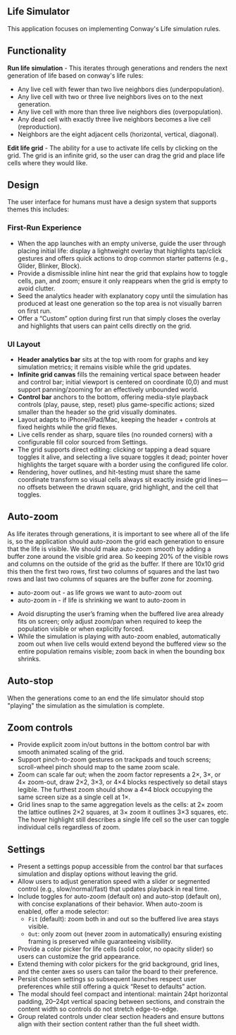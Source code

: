 ## Life Simulator

This application focuses on implementing Conway's Life simulation rules.

## Functionality

**Run life simulation** - This iterates through generations and renders the next generation of life based on conway's life rules:

- Any live cell with fewer than two live neighbors dies (underpopulation).
- Any live cell with two or three live neighbors lives on to the next generation.
- Any live cell with more than three live neighbors dies (overpopulation).
- Any dead cell with exactly three live neighbors becomes a live cell (reproduction).
- Neighbors are the eight adjacent cells (horizontal, vertical, diagonal).

**Edit life grid** - The ability for a use to activate life cells by clicking on the grid. The grid is an infinite grid, so the user can drag the grid and place life cells where they would like.

## Design
The user interface for humans must have a design system that supports themes this includes:

### First-Run Experience
- When the app launches with an empty universe, guide the user through placing initial life: display a lightweight overlay that highlights tap/click gestures and offers quick actions to drop common starter patterns (e.g., Glider, Blinker, Block).
- Provide a dismissible inline hint near the grid that explains how to toggle cells, pan, and zoom; ensure it only reappears when the grid is empty to avoid clutter.
- Seed the analytics header with explanatory copy until the simulation has produced at least one generation so the top area is not visually barren on first run.
- Offer a “Custom” option during first run that simply closes the overlay and highlights that users can paint cells directly on the grid.

### UI Layout
- **Header analytics bar** sits at the top with room for graphs and key simulation metrics; it remains visible while the grid updates.
- **Infinite grid canvas** fills the remaining vertical space between header and control bar; initial viewport is centered on coordinate (0,0) and must support panning/zooming for an effectively unbounded world.
- **Control bar** anchors to the bottom, offering media-style playback controls (play, pause, step, reset) plus game-specific actions; sized smaller than the header so the grid visually dominates.
- Layout adapts to iPhone/iPad/Mac, keeping the header + controls at fixed heights while the grid flexes.
- Live cells render as sharp, square tiles (no rounded corners) with a configurable fill color sourced from Settings.
- The grid supports direct editing: clicking or tapping a dead square toggles it alive, and selecting a live square toggles it dead; pointer hover highlights the target square with a border using the configured life color.
- Rendering, hover outlines, and hit-testing must share the same coordinate transform so visual cells always sit exactly inside grid lines—no offsets between the drawn square, grid highlight, and the cell that toggles.

## Auto-zoom
As life iterates through generations, it is important to see where all of the life is, so the application should auto-zoom the grid each generation to ensure that the life is visible. We should make auto-zoom smooth by adding a buffer zone around the visible grid area. So keeping 20% of the visible rows and columns on the outside of the grid as the buffer. If there are 10x10 grid this then the first two rows, first two columns of squares and the last two rows and last two columns of squares are the buffer zone for zooming.
* auto-zoom out - as life grows we want to auto-zoom out
* auto-zoom in - if life is shrinking we want to auto-zoom in
- Avoid disrupting the user’s framing when the buffered live area already fits on screen; only adjust zoom/pan when required to keep the population visible or when explicitly forced.
- While the simulation is playing with auto-zoom enabled, automatically zoom out when live cells would extend beyond the buffered view so the entire population remains visible; zoom back in when the bounding box shrinks.

## Auto-stop
When the generations come to an end the life simulator should stop "playing" the simulation as the simulation is complete.

## Zoom controls
- Provide explicit zoom in/out buttons in the bottom control bar with smooth animated scaling of the grid.
- Support pinch-to-zoom gestures on trackpads and touch screens; scroll-wheel pinch should map to the same zoom scale.
- Zoom can scale far out; when the zoom factor represents a 2×, 3×, or 4× zoom-out, draw 2×2, 3×3, or 4×4 blocks respectively so detail stays legible. The furthest zoom should show a 4×4 block occupying the same screen size as a single cell at 1×.
- Grid lines snap to the same aggregation levels as the cells: at 2× zoom the lattice outlines 2×2 squares, at 3× zoom it outlines 3×3 squares, etc. The hover highlight still describes a single life cell so the user can toggle individual cells regardless of zoom.

## Settings
- Present a settings popup accessible from the control bar that surfaces simulation and display options without leaving the grid.
- Allow users to adjust generation speed with a slider or segmented control (e.g., slow/normal/fast) that updates playback in real time.
- Include toggles for auto-zoom (default on) and auto-stop (default on), with concise explanations of their behavior. When auto-zoom is enabled, offer a mode selector:
  - `Fit` (default): zoom both in and out so the buffered live area stays visible.
  - `Out`: only zoom out (never zoom in automatically) ensuring existing framing is preserved while guaranteeing visibility.
- Provide a color picker for life cells (solid color, no opacity slider) so users can customize the grid appearance.
- Extend theming with color pickers for the grid background, grid lines, and the center axes so users can tailor the board to their preference.
- Persist chosen settings so subsequent launches respect user preferences while still offering a quick “Reset to defaults” action.
- The modal should feel compact and intentional: maintain 24pt horizontal padding, 20–24pt vertical spacing between sections, and constrain the content width so controls do not stretch edge-to-edge.
- Group related controls under clear section headers and ensure buttons align with their section content rather than the full sheet width. 
